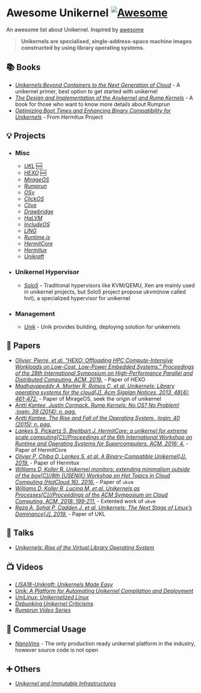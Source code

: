 # Awesome Unikernel [![Awesome](https://awesome.re/badge.svg)](https://awesome.re)
An awesome list about Unikernel. Inspired by [awesome](https://github.com/sindresorhus/awesome)
> **Unikernels are specialised, single-address-space machine images constructed by using library operating systems.**
## :books: Books
- _[Unikernels:Beyond Containers to the Next Generation of Cloud](http://www.oreilly.com/webops-perf/free/unikernels.csp)_ - A unikernel primer, best option to get started with unikernel
- _[The Design and Implementation of the Anykernel and Rump Kernels](http://www.fixup.fi/misc/rumpkernel-book/)_ - A book for those who want to know more details about Rumprun
- _[Optimizing Boot Times and Enhancing Binary Compatibility for Unikernels](https://vtechworks.lib.vt.edu/bitstream/handle/10919/88865/Chiba_DJ_T_2018.pdf?sequence=1&isAllowed=y)_ - From Hermitux Project
## :bulb: Projects
- ### Misc
  - _[UKL](https://www.bu.edu/rhcollab/projects/linux-unikernels/)_ :new:
  - _[HEXO](http://popcornlinux.org/index.php/hexo)_ :new:
  - _[MirageOS](https://mirage.io/)_
  - _[Rumprun](http://rumpkernel.org/)_
  - _[OSv](http://osv.io/)_
  - _[ClickOS](http://cnp.neclab.eu/projects/clickos/)_
  - _[Clive](http://lsub.org/ls/clive.html)_
  - _[Drawbridge](http://research.microsoft.com/en-us/projects/drawbridge/)_
  - _[HaLVM](http://galois.com/project/halvm/)_
  - _[IncludeOS](http://www.includeos.org/)_
  - _[LING](http://erlangonxen.org/)_
  - _[Runtime.js](http://runtimejs.org/)_
  - _[HermitCore](https://hermitcore.org/)_
  - _[Hermitux](https://ssrg-vt.github.io/hermitux/)_
  - _[Unikraft](https://xenproject.org/developers/teams/unikraft/)_
- ### Unikernel Hypervisor
  - _[Solo5](https://github.com/Solo5/solo5)_ - Traditional hypervisors like KVM/QEMU, Xen are mainly used in unikernel projects, but Solo5 project propose ukvm(now called hvt), a specialized hypervisor for unikernel
- ### Management
  - _[Unik](https://github.com/solo-io/unik)_ - Unik provides building, deploying solution for unikernels
## :page_with_curl: Papers
  - _[Olivier, Pierre, et al. "HEXO: Offloading HPC Compute-Intensive Workloads on Low-Cost, Low-Power Embedded Systems." Proceedings of the 28th International Symposium on High-Performance Parallel and Distributed Computing. ACM, 2019.](https://dl.acm.org/citation.cfm?id=3325408)_ - Paper of HEXO
  - _[Madhavapeddy A, Mortier R, Rotsos C, et al. Unikernels: Library operating systems for the cloud[J]. Acm Sigplan Notices, 2013, 48(4): 461-472.](https://dl.acm.org/citation.cfm?id=2451167)_ - Paper of MirageOS, seek the origin of unikernel
  - _[Antti Kantee, Justin Cormack. Rump Kernels: No OS? No Problem! ;login: 39 (2014): n. pag.](https://www.usenix.org/system/files/login/articles/login_1410_03_kantee.pdf)_
  - _[Antti Kantee. The Rise and Fall of the Operating System. ;login: 40 (2015): n. pag.](https://www.usenix.org/system/files/login/articles/login_oct15_02_kantee.pdf)_
  - _[Lankes S, Pickartz S, Breitbart J. HermitCore: a unikernel for extreme scale computing[C]//Proceedings of the 6th International Workshop on Runtime and Operating Systems for Supercomputers. ACM, 2016: 4.](https://dl.acm.org/citation.cfm?doid=2931088.2931093)_ - Paper of HermitCore
  - _[Olivier P, Chiba D, Lankes S, et al. A Binary-Compatible Unikernel[J]. 2019.](https://dl.acm.org/citation.cfm?id=3313817)_ - Paper of Hermitux
  - _[Williams D, Koller R. Unikernel monitors: extending minimalism outside of the box[C]//8th {USENIX} Workshop on Hot Topics in Cloud Computing (HotCloud 16). 2016.](https://www.usenix.org/node/196335)_ - Paper of `ukvm`
  - _[Williams D, Koller R, Lucina M, et al. Unikernels as Processes[C]//Proceedings of the ACM Symposium on Cloud Computing. ACM, 2018: 199-211.](https://dl.acm.org/citation.cfm?id=3267845)_ - Extented work of `ukvm`
  - _[Raza A, Sohal P, Cadden J, et al. Unikernels: The Next Stage of Linux’s Dominance[J]. 2019.](https://www.bu.edu/rhcollab/files/2019/04/unikernel.pdf)_ - Paper of UKL
## :speech_balloon: Talks
- _[Unikernels: Rise of the Virtual Library Operating System](https://queue.acm.org/detail.cfm?id=2566628)_
## :tv: Videos
- _[LISA18-Unikraft: Unikernels Made Easy](https://www.youtube.com/watch?v=9PRKBZHArhI)_
- _[Unik: A Platform for Automating Unikernel Compilation and Deployment](https://www.youtube.com/watch?v=qtknmR_XnUE)_
- _[UniLinux: Unikernelized Linux](https://www.youtube.com/watch?v=4XIThgGLUNY)_
- _[Debunking Unikernel Criticisms](https://www.youtube.com/watch?v=lZKWK6c0ND0)_
- _[Rumprun Video Series](https://www.youtube.com/channel/UCEBgvAfntqRGXfaJjXgrktA)_
## :office: Commercial Usage
- _[NanoVms](https://nanovms.com/)_ - The only production ready unikernel platform in the industry, however source code is not open
## :heavy_plus_sign: Others
- _[Unikernel and Immutable Infrastructures](https://github.com/cetic/unikernels)_